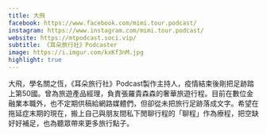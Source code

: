 ```yaml
---
title: 大飛
facebook: https://www.facebook.com/mimi.tour.podcast/
instagram: https://www.instagram.com/mimi.tour.podcast/
website: https://mtpodcast.soci.vip/
subtitle: 《耳朵旅行社》Podcaster
image: https://i.imgur.com/kxKf3nM.jpg
highlight: true
---
```

大飛，學名關之恆，《耳朵旅行社》Podcast製作主持人，疫情結束後剛把足跡踏上第50國。曾為旅遊產品經理，負責張羅貴森森的奢華旅遊行程。目前在數位金融業本職外，也不定期供稿給網路媒體們，但卻從未把旅行足跡落成文字。希望在拖延症末期的現在，搬上自己與朋友間私下閒聊行程的「聊程」作為療程，把空缺好好補足，也為聽眾帶來更多旅行點子。